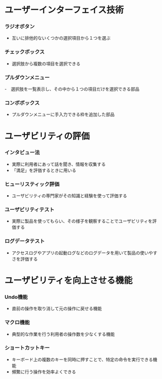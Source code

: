 # ユーザーインターフェイス技術
### ラジオボタン
- 互いに排他的ないくつかの選択項目から１つを選ぶ

### チェックボックス
- 選択肢から複数の項目を選択できる

### プルダウンメニュー
-　選択肢を一覧表示し、その中から１つの項目だけを選択できる部品
 
### コンボボックス
- プルダウンメニューに手入力できる枠を追加した部品

# ユーザビリティの評価
### インタビュー法
- 実際に利用者にあって話を聞き、情報を収集する
- 「満足」を評価するときに用いる

### ヒューリスティック評価
- ユーザビリティの専門家がその知識と経験を使って評価する

### ユーザビリティテスト
- 実際に製品を使ってもらい、その様子を観察することでユーザビリティを評価する

### ログデータテスト
- アクセスログやアプリの起動ログなどのログデータを用いて製品の使いやすさを評価する

 # ユーザビリティを向上させる機能
 ### Undo機能
 - 直前の操作を取り消して元の操作に戻せる機能

### マクロ機能
- 典型的な作業を行う利用者の操作数を少なくする機能

### ショートカットキー
- キーボード上の複数のキーを同時に押すことで、特定の命令を実行できる機能
- 頻繁に行う操作を効率よくできる

